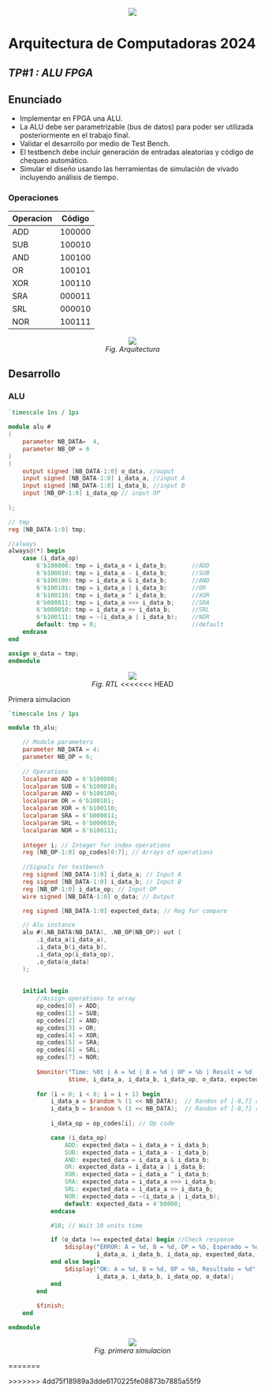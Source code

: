 <p align="center">
  <img src="./img/portada.png"><br>
</p>

# Arquitectura de Computadoras 2024
## _TP#1 : ALU FPGA_

## Enunciado

- Implementar en FPGA una ALU.
- La ALU debe ser parametrizable (bus de datos) para poder ser utilizada posteriormente en el trabajo final.
- Validar el desarrollo por medio de Test Bench.
- El testbench debe incluir generación de entradas aleatorias y código de chequeo automático.
- Simular el diseño usando las herramientas de simulación de vivado incluyendo análisis de tiempo.

### Operaciones

| Operacion | Código    | 
|-----------|-----------|
| ADD       | 100000   | 
| SUB       | 100010   | 
| AND       | 100100   |
| OR        | 100101   |
| XOR       | 100110   |
| SRA       | 000011   |
| SRL       | 000010   |
| NOR       | 100111   |

<p align="center">
  <img src="./img/arq.png"><br>
  <em>Fig. Arquitectura</em>
</p>

## Desarrollo

### ALU

```verilog
`timescale 1ns / 1ps

module alu #
(
    parameter NB_DATA=  4,
    parameter NB_OP = 6
)
(
    output signed [NB_DATA-1:0] o_data, //ouput
    input signed [NB_DATA-1:0] i_data_a, //input A
    input signed [NB_DATA-1:0] i_data_b, //input B
    input [NB_OP-1:0] i_data_op // input OP
    
);

// tmp
reg [NB_DATA-1:0] tmp;

//always
always@(*) begin
    case (i_data_op)
        6'b100000: tmp = i_data_a + i_data_b;       //ADD
        6'b100010: tmp = i_data_a - i_data_b;       //SUB
        6'b100100: tmp = i_data_a & i_data_b;       //AND
        6'b100101: tmp = i_data_a | i_data_b;       //OR
        6'b100110: tmp = i_data_a ^ i_data_b;       //XOR
        6'b000011: tmp = i_data_a >>> i_data_b;     //SRA
        6'b000010: tmp = i_data_a >> i_data_b;      //SRL
        6'b100111: tmp = ~(i_data_a | i_data_b);    //NOR
        default: tmp = 0;                           //default
    endcase
end

assign o_data = tmp;
endmodule

```
<p align="center">
  <img src="./img/rtl.png"><br>
  <em>Fig. RTL</em>
<<<<<<< HEAD
</p>

Primera simulacion

```verilog
`timescale 1ns / 1ps

module tb_alu;  

    // Module parameters
    parameter NB_DATA = 4;
    parameter NB_OP = 6;
    
    // Operations 
    localparam ADD = 6'b100000;
    localparam SUB = 6'b100010;
    localparam AND = 6'b100100;
    localparam OR = 6'b100101;
    localparam XOR = 6'b100110;
    localparam SRA = 6'b000011;
    localparam SRL = 6'b000010;
    localparam NOR = 6'b100111;
    
    integer i; // Integer for index operations
    reg [NB_OP-1:0] op_codes[0:7]; // Arrays of operations
    
    //Signals for testbench
    reg signed [NB_DATA-1:0] i_data_a; // Input A
    reg signed [NB_DATA-1:0] i_data_b; // Input B
    reg [NB_OP-1:0] i_data_op; // Input OP
    wire signed [NB_DATA-1:0] o_data; // Output

    reg signed [NB_DATA-1:0] expected_data; // Reg for compare

    // Alu instance
    alu #(.NB_DATA(NB_DATA), .NB_OP(NB_OP)) uut (
        .i_data_a(i_data_a),
        .i_data_b(i_data_b),
        .i_data_op(i_data_op),
        .o_data(o_data)
    );
    
    
    initial begin
        //Assign operations to array
        op_codes[0] = ADD;
        op_codes[1] = SUB;
        op_codes[2] = AND;
        op_codes[3] = OR;
        op_codes[4] = XOR;
        op_codes[5] = SRA;
        op_codes[6] = SRL;
        op_codes[7] = NOR;
        
        $monitor("Time: %0t | A = %d | B = %d | OP = %b | Result = %d | Expected = %d", 
                 $time, i_data_a, i_data_b, i_data_op, o_data, expected_data);
                 
        for (i = 0; i < 8; i = i + 1) begin
            i_data_a = $random % (1 << NB_DATA);  // Randon of [-8,7] range
            i_data_b = $random % (1 << NB_DATA);  // Randon of [-8,7] range
            
            i_data_op = op_codes[i]; // Op code

            case (i_data_op)
                ADD: expected_data = i_data_a + i_data_b;
                SUB: expected_data = i_data_a - i_data_b;
                AND: expected_data = i_data_a & i_data_b;
                OR: expected_data = i_data_a | i_data_b;
                XOR: expected_data = i_data_a ^ i_data_b;
                SRA: expected_data = i_data_a >>> i_data_b;
                SRL: expected_data = i_data_a >> i_data_b;
                NOR: expected_data = ~(i_data_a | i_data_b);
                default: expected_data = 4'b0000;
            endcase

            #10; // Wait 10 units time 

            if (o_data !== expected_data) begin //Check response
                $display("ERROR: A = %d, B = %d, OP = %b, Esperado = %d, Obtenido = %d",
                         i_data_a, i_data_b, i_data_op, expected_data, o_data);
            end else begin
                $display("OK: A = %d, B = %d, OP = %b, Resultado = %d", 
                         i_data_a, i_data_b, i_data_op, o_data);
            end
        end
        
        $finish;
    end

endmodule
```

<p align="center">
  <img src="./img/primera_simulacion.png"><br>
  <em>Fig. primera simulacion</em>
</p>

=======
</p>
>>>>>>> 4dd75f18989a3dde6170225fe08873b7885a55f9
